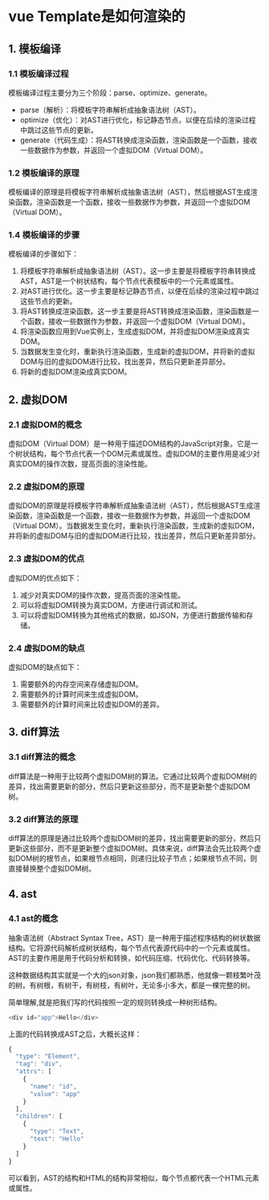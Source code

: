 # vue Template是如何渲染的

## 1. 模板编译

### 1.1 模板编译过程

模板编译过程主要分为三个阶段：parse、optimize、generate。

- parse（解析）：将模板字符串解析成抽象语法树（AST）。
- optimize（优化）：对AST进行优化，标记静态节点，以便在后续的渲染过程中跳过这些节点的更新。
- generate（代码生成）：将AST转换成渲染函数，渲染函数是一个函数，接收一些数据作为参数，并返回一个虚拟DOM（Virtual DOM）。

### 1.2 模板编译的原理

模板编译的原理是将模板字符串解析成抽象语法树（AST），然后根据AST生成渲染函数。渲染函数是一个函数，接收一些数据作为参数，并返回一个虚拟DOM（Virtual DOM）。

### 1.4 模板编译的步骤

模板编译的步骤如下：

1. 将模板字符串解析成抽象语法树（AST）。这一步主要是将模板字符串转换成AST，AST是一个树状结构，每个节点代表模板中的一个元素或属性。
2. 对AST进行优化。这一步主要是标记静态节点，以便在后续的渲染过程中跳过这些节点的更新。
3. 将AST转换成渲染函数。这一步主要是将AST转换成渲染函数，渲染函数是一个函数，接收一些数据作为参数，并返回一个虚拟DOM（Virtual DOM）。
4. 将渲染函数应用到Vue实例上，生成虚拟DOM，并将虚拟DOM渲染成真实DOM。
5. 当数据发生变化时，重新执行渲染函数，生成新的虚拟DOM，并将新的虚拟DOM与旧的虚拟DOM进行比较，找出差异，然后只更新差异部分。
6. 将新的虚拟DOM渲染成真实DOM。


## 2. 虚拟DOM

### 2.1 虚拟DOM的概念

虚拟DOM（Virtual DOM）是一种用于描述DOM结构的JavaScript对象。它是一个树状结构，每个节点代表一个DOM元素或属性。虚拟DOM的主要作用是减少对真实DOM的操作次数，提高页面的渲染性能。

### 2.2 虚拟DOM的原理
虚拟DOM的原理是将模板字符串解析成抽象语法树（AST），然后根据AST生成渲染函数，渲染函数是一个函数，接收一些数据作为参数，并返回一个虚拟DOM（Virtual DOM）。当数据发生变化时，重新执行渲染函数，生成新的虚拟DOM，并将新的虚拟DOM与旧的虚拟DOM进行比较，找出差异，然后只更新差异部分。

### 2.3 虚拟DOM的优点

虚拟DOM的优点如下：

1. 减少对真实DOM的操作次数，提高页面的渲染性能。
2. 可以将虚拟DOM转换为真实DOM，方便进行调试和测试。
3. 可以将虚拟DOM转换为其他格式的数据，如JSON，方便进行数据传输和存储。

### 2.4 虚拟DOM的缺点

虚拟DOM的缺点如下：
1. 需要额外的内存空间来存储虚拟DOM。
2. 需要额外的计算时间来生成虚拟DOM。
3. 需要额外的计算时间来比较虚拟DOM的差异。

## 3. diff算法

### 3.1 diff算法的概念

diff算法是一种用于比较两个虚拟DOM树的算法。它通过比较两个虚拟DOM树的差异，找出需要更新的部分，然后只更新这些部分，而不是更新整个虚拟DOM树。

### 3.2 diff算法的原理
diff算法的原理是通过比较两个虚拟DOM树的差异，找出需要更新的部分，然后只更新这些部分，而不是更新整个虚拟DOM树。具体来说，diff算法会先比较两个虚拟DOM树的根节点，如果根节点相同，则递归比较子节点；如果根节点不同，则直接替换整个虚拟DOM树。

## 4. ast
### 4.1 ast的概念

抽象语法树（Abstract Syntax Tree，AST）是一种用于描述程序结构的树状数据结构。它将源代码解析成树状结构，每个节点代表源代码中的一个元素或属性。AST的主要作用是用于代码分析和转换，如代码压缩、代码优化、代码转换等。

这种数据结构其实就是一个大的json对象，json我们都熟悉，他就像一颗枝繁叶茂的树。有树根，有树干，有树枝，有树叶，无论多小多大，都是一棵完整的树。

简单理解,就是把我们写的代码按照一定的规则转换成一种树形结构。

```js
<div id="app">Hello</div>
```
上面的代码转换成AST之后，大概长这样：
```js
{
  "type": "Element",
  "tag": "div",
  "attrs": [
    {
      "name": "id",
      "value": "app"
    }
  ],
  "children": [
    {
      "type": "Text",
      "text": "Hello"
    }
  ]
}
```
可以看到，AST的结构和HTML的结构非常相似，每个节点都代表一个HTML元素或属性。

